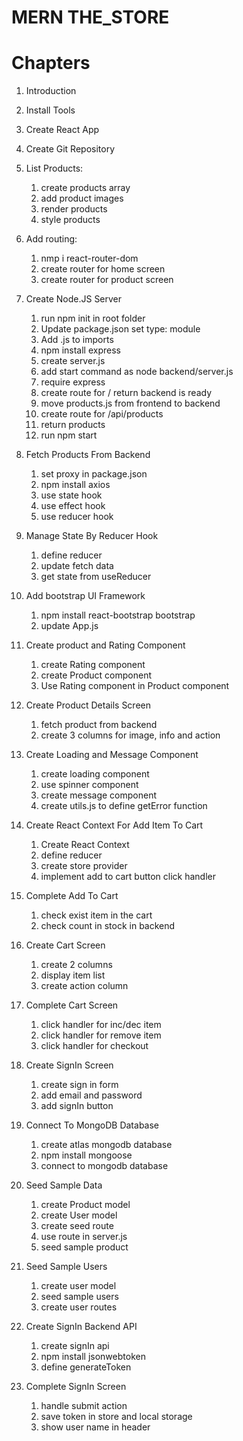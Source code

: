 # MERN THE_STORE

# Chapters

1. Introduction
2. Install Tools
3. Create React App
4. Create Git Repository
5. List Products:

   1. create products array
   2. add product images
   3. render products
   4. style products

6. Add routing:

   1. nmp i react-router-dom
   2. create router for home screen
   3. create router for product screen

7. Create Node.JS Server

   1. run npm init in root folder
   2. Update package.json set type: module
   3. Add .js to imports
   4. npm install express
   5. create server.js
   6. add start command as node backend/server.js
   7. require express
   8. create route for / return backend is ready
   9. move products.js from frontend to backend
   10. create route for /api/products
   11. return products
   12. run npm start


8. Fetch Products From Backend

   1. set proxy in package.json
   2. npm install axios 
   3. use state hook
   4. use effect hook
   5. use reducer hook


9. Manage State By Reducer Hook

   1. define reducer
   2. update fetch data
   3. get state from useReducer


10. Add bootstrap UI Framework

    1. npm install react-bootstrap bootstrap
    2. update App.js


11. Create product and Rating Component

    1. create Rating component
    2. create Product component
    3. Use Rating component in Product component
   

12. Create Product Details Screen

    1. fetch product from backend
    2. create 3 columns for image, info and action


13. Create Loading and Message Component

    1. create loading component
    2. use spinner component
    3. create message component
    4. create utils.js to define getError function


14. Create React Context For Add Item To Cart

    1. Create React Context
    2. define reducer
    3. create store provider
    4. implement add to cart button click handler


15. Complete Add To Cart

    1. check exist item in the cart
    2. check count in stock in backend


16. Create Cart Screen

    1. create 2 columns
    2. display item list
    3. create action column


17. Complete Cart Screen

    1. click handler for inc/dec item
    2. click handler for remove item
    3. click handler for checkout


18. Create SignIn Screen

    1. create sign in form
    2. add email and password
    3. add signIn button


19. Connect To MongoDB Database

    1. create atlas mongodb database 
    2. npm install mongoose 
    3. connect to mongodb database


20. Seed Sample Data

    1. create Product model
    2. create User model
    3. create seed route
    4. use route in server.js
    5. seed sample product



21. Seed Sample Users

    1. create user model
    2. seed sample users
    3. create user routes


22.  Create SignIn Backend API

     1. create signIn api
     2. npm install jsonwebtoken
     3. define generateToken


23.  Complete SignIn Screen

     1. handle submit action
     2. save token in store and local storage
     3. show user name in header
